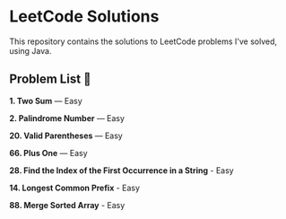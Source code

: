 # LeetCode Solutions

This repository contains the solutions to LeetCode problems I've solved, using Java.

## Problem List 📝

**1. Two Sum** — Easy  

**2. Palindrome Number** — Easy  

**20. Valid Parentheses** — Easy  

**66. Plus One** — Easy  

**28. Find the Index of the First Occurrence in a String** - Easy

**14. Longest Common Prefix** - Easy

**88. Merge Sorted Array** - Easy


